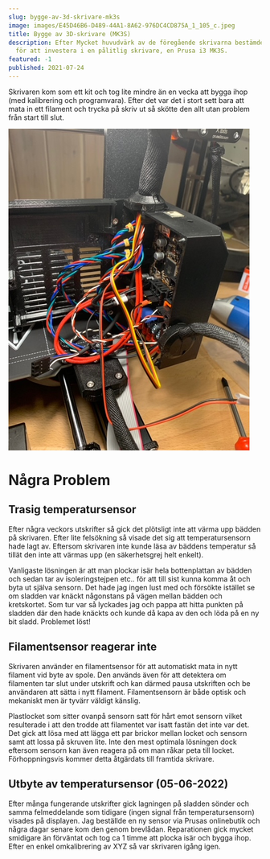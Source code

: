 ```yaml
---
slug: bygge-av-3d-skrivare-mk3s
image: images/E45D46B6-D489-44A1-8A62-976DC4CD875A_1_105_c.jpeg
title: Bygge av 3D-skrivare (MK3S)
description: Efter Mycket huvudvärk av de föregående skrivarna bestämde jag mig
  för att investera i en pålitlig skrivare, en Prusa i3 MK3S.
featured: -1
published: 2021-07-24
---
```

Skrivaren kom som ett kit och tog lite mindre än en vecka att bygga ihop (med kalibrering och programvara). Efter det var det i stort sett bara att mata in ett filament och trycka på skriv ut så skötte den allt utan problem från start till slut.

![skrivare](./images/img_1793_original.jpg)

# **Några Problem**

## **Trasig temperatursensor**

Efter några veckors utskrifter så gick det plötsligt inte att värma upp bädden på skrivaren. Efter lite felsökning så visade det sig att temperatursensorn hade lagt av. Eftersom skrivaren inte kunde läsa av bäddens temperatur så tillät den inte att värmas upp (en säkerhetsgrej helt enkelt).

Vanligaste lösningen är att man plockar isär hela bottenplattan av bädden och sedan tar av isoleringstejpen etc.. för att till sist kunna komma åt och byta ut själva sensorn. Det hade jag ingen lust med och försökte istället se om sladden var knäckt någonstans på vägen mellan bädden och kretskortet. Som tur var så lyckades jag och pappa att hitta punkten på sladden där den hade knäckts och kunde då kapa av den och löda på en ny bit sladd. Problemet löst! 

## **Filamentsensor reagerar inte**

Skrivaren använder en filamentsensor för att automatiskt mata in nytt filament vid byte av spole. Den används även för att detektera om filamenten tar slut under utskrift och kan därmed pausa utskriften och be användaren att sätta i nytt filament. Filamentsensorn är både optisk och mekaniskt men är tyvärr väldigt känslig.

Plastlocket som sitter ovanpå sensorn satt för hårt emot sensorn vilket resulterade i att den trodde att filamentet var isatt fastän det inte var det. Det gick att lösa med att lägga ett par brickor mellan locket och sensorn samt att lossa på skruven lite. Inte den mest optimala lösningen dock eftersom sensorn kan även reagera på om man råkar peta till locket. Förhoppningsvis kommer detta åtgärdats till framtida skrivare.

## **Utbyte av temperatursensor (05-06-2022)**

Efter många fungerande utskrifter gick lagningen på sladden sönder och samma felmeddelande som tidigare (ingen signal från temperatursensorn) visades på displayen. Jag beställde en ny sensor via Prusas onlinebutik och några dagar senare kom den genom brevlådan. Reparationen gick mycket smidigare än förväntat och tog ca 1 timme att plocka isär och bygga ihop. Efter en enkel omkalibrering av XYZ så var skrivaren igång igen.